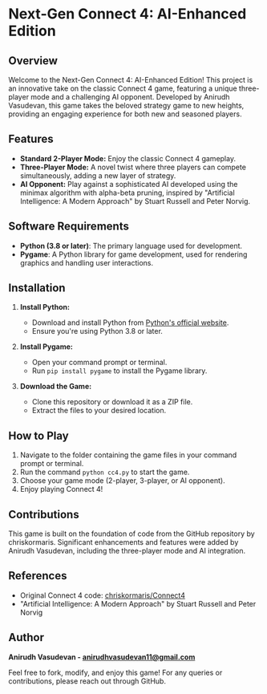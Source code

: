 
# Next-Gen Connect 4: AI-Enhanced Edition

## Overview
Welcome to the Next-Gen Connect 4: AI-Enhanced Edition! This project is an innovative take on the classic Connect 4 game, featuring a unique three-player mode and a challenging AI opponent. Developed by Anirudh Vasudevan, this game takes the beloved strategy game to new heights, providing an engaging experience for both new and seasoned players.

## Features
- **Standard 2-Player Mode:** Enjoy the classic Connect 4 gameplay.
- **Three-Player Mode:** A novel twist where three players can compete simultaneously, adding a new layer of strategy.
- **AI Opponent:** Play against a sophisticated AI developed using the minimax algorithm with alpha-beta pruning, inspired by "Artificial Intelligence: A Modern Approach" by Stuart Russell and Peter Norvig.

## Software Requirements
- **Python (3.8 or later)**: The primary language used for development.
- **Pygame**: A Python library for game development, used for rendering graphics and handling user interactions.

## Installation
1. **Install Python:**
   - Download and install Python from [Python's official website](https://www.python.org/downloads/).
   - Ensure you're using Python 3.8 or later.

2. **Install Pygame:**
   - Open your command prompt or terminal.
   - Run `pip install pygame` to install the Pygame library.

3. **Download the Game:**
   - Clone this repository or download it as a ZIP file.
   - Extract the files to your desired location.

## How to Play
1. Navigate to the folder containing the game files in your command prompt or terminal.
2. Run the command `python cc4.py` to start the game.
3. Choose your game mode (2-player, 3-player, or AI opponent).
4. Enjoy playing Connect 4!

## Contributions
This game is built on the foundation of code from the GitHub repository by chriskormaris. Significant enhancements and features were added by Anirudh Vasudevan, including the three-player mode and AI integration.

## References
- Original Connect 4 code: [chriskormaris/Connect4](https://github.com/chriskormaris/Connect4)
- "Artificial Intelligence: A Modern Approach" by Stuart Russell and Peter Norvig

## Author
**Anirudh Vasudevan - anirudhvasudevan11@gmail.com**

Feel free to fork, modify, and enjoy this game! For any queries or contributions, please reach out through GitHub.
